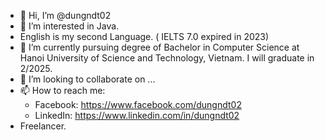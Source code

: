 
- 👋 Hi, I’m @dungndt02
- 👀 I’m interested in Java.
- English is my second Language. ( IELTS 7.0 expired in 2023)
- 🌱 I’m currently pursuing degree of Bachelor in Computer Science at Hanoi University of Science and Technology, Vietnam.
      I will graduate in 2/2025.
- 💞️ I’m looking to collaborate on ...
- 📫 How to reach me:
    - Facebook: https://www.facebook.com/dungndt02
    - LinkedIn: https://www.linkedin.com/in/dungndt02
- Freelancer.
